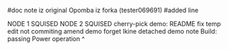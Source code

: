 #doc note iz original
Opomba iz forka (tester069691)
#added line

NODE 1 SQUISED
NODE 2 SQUISED
cherry-pick demo: README fix
temp edit not commiting
amend demo
forget lkine
detached demo note
Build: passing
Power operation ^
